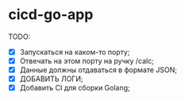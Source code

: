 # cicd-go-app

TODO:
- [x] Запускаться на каком-то порту;
- [x] Отвечать на этом порту на ручку /calc;
- [x] Данные должны отдаваться в формате JSON;
- [x] ДОБАВИТЬ ЛОГИ;
- [x] Добавить CI для сборки Golang;
